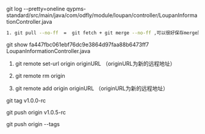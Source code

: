  git log --pretty=oneline qypms-standard/src/main/java/com/odfly/module/loupan/controller/LoupanInformationController.java

```bash
1. git pull --no-ff  =  git fetch + git merge --no-ff ,可以很好保存merge历史
```

 git show fa447fbc061ebf76dc9e3864d97faa88b6473ff7  LoupanInformationController.java

1. git remote set-url origin originURL （originURL为新的远程地址）

2. git remote rm origin

3. git remote add origin originURL （originURL为新的远程地址）

   

git tag v1.0.0-rc

git push origin v1.0.5-rc

git push origin --tags